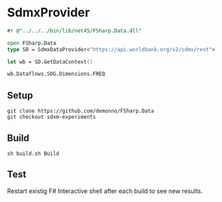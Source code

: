 # SdmxProvider

```fsharp
#r @"../../../bin/lib/net45/FSharp.Data.dll"

open FSharp.Data
type SD = SdmxDataProvider<"https://api.worldbank.org/v2/sdmx/rest">

let wb = SD.GetDataContext()

wb.Dataflows.SDG.Dimensions.FREQ

```

## Setup

    git clone https://github.com/demonno/FSharp.Data
    git checkout sdxm-experiments

## Build

    sh build.sh Build

## Test

Restart existig F# Interactive shell after each build to see new results.